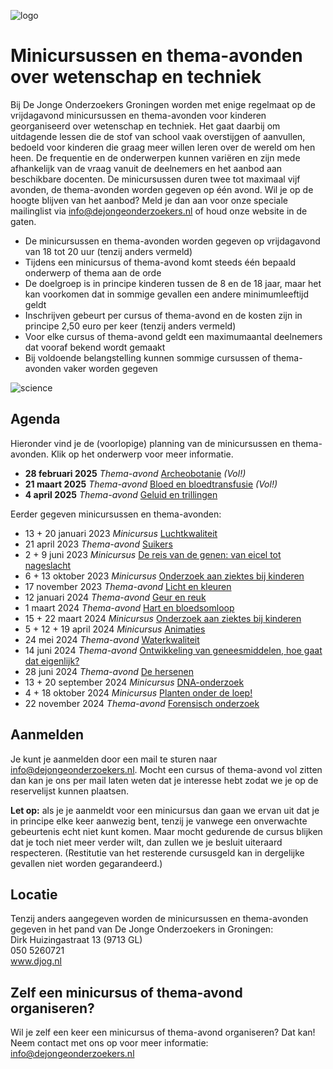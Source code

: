 ![logo](https://cloud.githubusercontent.com/assets/25673660/22806842/50171992-ef24-11e6-89bc-607339c92c05.png)
# Minicursussen en thema-avonden over wetenschap en techniek
Bij De Jonge Onderzoekers Groningen worden met enige regelmaat op de vrijdagavond minicursussen en thema-avonden voor kinderen georganiseerd over wetenschap en techniek. Het gaat daarbij om uitdagende lessen die de stof van school vaak overstijgen of aanvullen, bedoeld voor kinderen die graag meer willen leren over de wereld om hen heen. De frequentie en de onderwerpen kunnen variëren en zijn mede afhankelijk van de vraag vanuit de deelnemers en het aanbod aan beschikbare docenten. De minicursussen duren twee tot maximaal vijf avonden, de thema-avonden worden gegeven op één avond. Wil je op de hoogte blijven van het aanbod? Meld je dan aan voor onze speciale mailinglist via info@dejongeonderzoekers.nl of houd onze website in de gaten.

- De minicursussen en thema-avonden worden gegeven op vrijdagavond van 18 tot 20 uur (tenzij anders vermeld)
- Tijdens een minicursus of thema-avond komt steeds één bepaald onderwerp of thema aan de orde
- De doelgroep is in principe kinderen tussen de 8 en de 18 jaar, maar het kan voorkomen dat in sommige gevallen een andere minimumleeftijd geldt
- Inschrijven gebeurt per cursus of thema-avond en de kosten zijn in principe 2,50 euro per keer (tenzij anders vermeld)
- Voor elke cursus of thema-avond geldt een maximumaantal deelnemers dat vooraf bekend wordt gemaakt
- Bij voldoende belangstelling kunnen sommige cursussen of thema-avonden vaker worden gegeven

![science](https://cloud.githubusercontent.com/assets/25673660/22808370/d6e8732e-ef2b-11e6-9119-9c2a05962913.png)

## Agenda
Hieronder vind je de (voorlopige) planning van de minicursussen en thema-avonden. Klik op het onderwerp voor meer informatie.

- **28 februari 2025** *Thema-avond* [Archeobotanie](/Archeobotanie/readme.md) *(Vol!)*
- **21 maart 2025** *Thema-avond* [Bloed en bloedtransfusie](/Bloed/readme.md) *(Vol!)*
- **4 april 2025** *Thema-avond* [Geluid en trillingen](/Geluid/readme.md)

Eerder gegeven minicursussen en thema-avonden:
- 13 + 20 januari 2023 *Minicursus* [Luchtkwaliteit](/Luchtkwaliteit/README.md)
- 21 april 2023 *Thema-avond* [Suikers](/Suikers/readme.md)
- 2 + 9 juni 2023 *Minicursus* [De reis van de genen: van eicel tot nageslacht](/Genen/readme.md)
- 6 + 13 oktober 2023 *Minicursus* [Onderzoek aan ziektes bij kinderen](/Ziektes/readme.md)
- 17 november 2023 *Thema-avond* [Licht en kleuren](/Licht/readme.md)
- 12 januari 2024 *Thema-avond* [Geur en reuk](/Geur/readme.md)
- 1 maart 2024 *Thema-avond* [Hart en bloedsomloop](/Bloedsomloop/readme.md)
- 15 + 22 maart 2024 *Minicursus* [Onderzoek aan ziektes bij kinderen](/Ziektes/readme.md)
- 5 + 12 + 19 april 2024 *Minicursus* [Animaties](/Animaties/readme.md)
- 24 mei 2024 *Thema-avond* [Waterkwaliteit](/Waterkwaliteit/readme.md)
- 14 juni 2024 *Thema-avond* [Ontwikkeling van geneesmiddelen, hoe gaat dat eigenlijk?](/Geneesmiddelen/readme.md)
- 28 juni 2024 *Thema-avond* [De hersenen](/Hersenen/readme.md)
- 13 + 20 september 2024 *Minicursus* [DNA-onderzoek](/DNA-onderzoek/readme.md)
- 4 + 18 oktober 2024 *Minicursus* [Planten onder de loep!](/Planten/readme.md)
- 22 november 2024 *Thema-avond* [Forensisch onderzoek](/ForensischOnderzoek/readme.md)

## Aanmelden
Je kunt je aanmelden door een mail te sturen naar info@dejongeonderzoekers.nl. Mocht een cursus of thema-avond vol zitten dan kan je ons per mail laten weten dat je interesse hebt zodat we je op de reservelijst kunnen plaatsen.

**Let op:** als je je aanmeldt voor een minicursus dan gaan we ervan uit dat je in principe elke keer aanwezig bent, tenzij je vanwege een onverwachte gebeurtenis echt niet kunt komen. Maar mocht gedurende de cursus blijken dat je toch niet meer verder wilt, dan zullen we je besluit uiteraard respecteren. (Restitutie van het resterende cursusgeld kan in dergelijke gevallen niet worden gegarandeerd.)

## Locatie
Tenzij anders aangegeven worden de minicursussen en thema-avonden gegeven in het pand van De Jonge Onderzoekers in Groningen:
<br>Dirk Huizingastraat 13 (9713 GL)
<br>050 5260721
<br>www.djog.nl

## Zelf een minicursus of thema-avond organiseren?
Wil je zelf een keer een minicursus of thema-avond organiseren? Dat kan! Neem contact met ons op voor meer informatie: info@dejongeonderzoekers.nl
